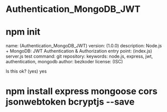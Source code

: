 # Authentication_MongoDB_JWT


# npm init
name: (Authentication_MongoDB_JWT) 
version: (1.0.0) 
description: Node.js + MongoDB: JWT Authentication & Authorization
entry point: (index.js) server.js
test command: 
git repository: 
keywords: node.js, express, jwt, authentication, mongodb
author: bezkoder
license: (ISC)

Is this ok? (yes) yes


# npm install express mongoose cors jsonwebtoken bcryptjs --save